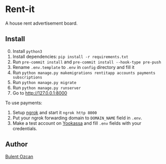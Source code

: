 # Rent-it

A house rent advertisement board.

## Install

0. Install `python3`
1. Install dependencies: `pip install -r requirements.txt`
2. Run `pre-commit install` and `pre-commit install --hook-type pre-push`
3. Rename `.env.template` to `.env` in `config` directory and fill it
4. Run `python manage.py makemigrations rentitapp accounts payments subscriptions`
5. Run `python manage.py migrate`
6. Run `python manage.py runserver`
7. Go to http://127.0.0.1:8000

To use payments:
1. Setup [ngrok](https://ngrok.com/) and start it `ngrok http 8000`
2. Put your ngrok forwarding domain to `DOMAIN_NAME` field in `.env`.
3. Make a test account on [Yookassa](https://yookassa.ru/developers) and fill `.env` fields with your credentials.

## Author

[Bulent Ozcan](https://github.com/air17)
